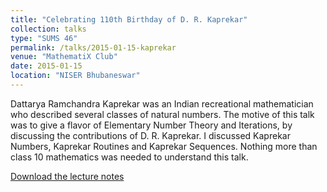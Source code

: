 ```yaml
---
title: "Celebrating 110th Birthday of D. R. Kaprekar"
collection: talks
type: "SUMS 46"
permalink: /talks/2015-01-15-kaprekar
venue: "MathematiX Club"
date: 2015-01-15
location: "NISER Bhubaneswar"
---
```


Dattarya Ramchandra Kaprekar was an Indian recreational mathematician who described several classes of natural numbers. The motive of this talk was to give a flavor of Elementary Number Theory and Iterations, by discussing the contributions of D. R. Kaprekar. I discussed Kaprekar Numbers, Kaprekar Routines and Kaprekar Sequences. Nothing more than class 10 mathematics was needed to understand this talk.

[Download the lecture notes](http://gkorpal.github.io/files/kaprekar.pdf)
